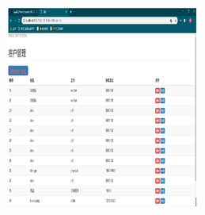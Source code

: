 
<img src="https://github.com/fuxiaoyangAlex/JavaEE/blob/master/picture/MAVEN_CRUD/AllCustomer.png" width=380 height=400>
